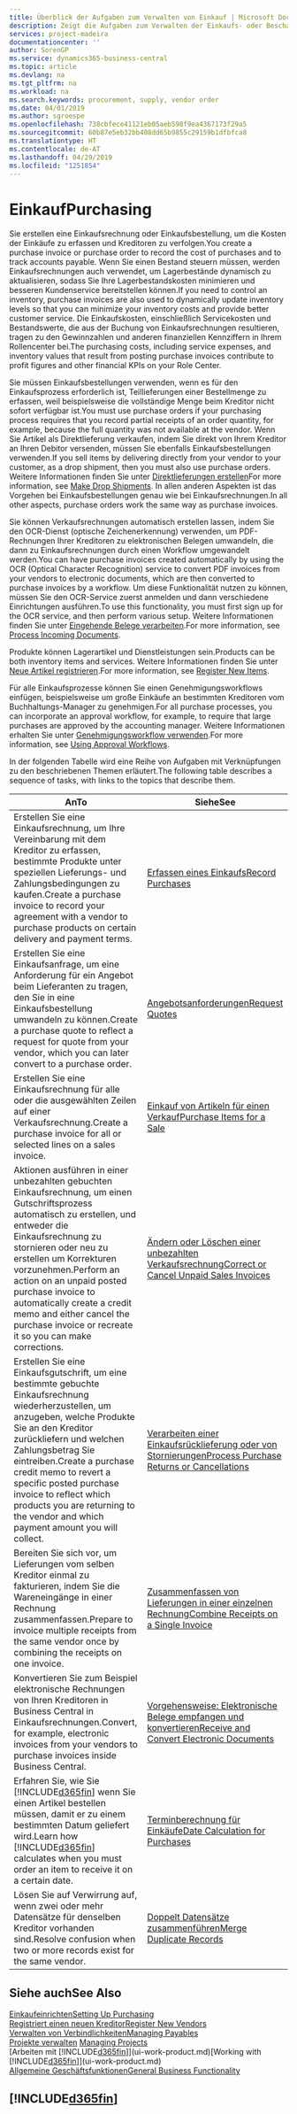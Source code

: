 ```yaml
---
title: Überblick der Aufgaben zum Verwalten von Einkauf | Microsoft Docs
description: Zeigt die Aufgaben zum Verwalten der Einkaufs- oder Beschaffungsvorgänge, einschließlich das Vorgehen bei Einkaufsrechnungen und Bestellungen.
services: project-madeira
documentationcenter: ''
author: SorenGP
ms.service: dynamics365-business-central
ms.topic: article
ms.devlang: na
ms.tgt_pltfrm: na
ms.workload: na
ms.search.keywords: procurement, supply, vendor order
ms.date: 04/01/2019
ms.author: sgroespe
ms.openlocfilehash: 738cbfece41121eb05aeb598f9ea4367173f29a5
ms.sourcegitcommit: 60b87e5eb32bb408dd65b9855c29159b1dfbfca8
ms.translationtype: HT
ms.contentlocale: de-AT
ms.lasthandoff: 04/29/2019
ms.locfileid: "1251854"
---
```

# <a name="purchasing"></a><span data-ttu-id="ae8ac-103">Einkauf</span><span class="sxs-lookup"><span data-stu-id="ae8ac-103">Purchasing</span></span>
<span data-ttu-id="ae8ac-104">Sie erstellen eine Einkaufsrechnung oder Einkaufsbestellung, um die Kosten der Einkäufe zu erfassen und Kreditoren zu verfolgen.</span><span class="sxs-lookup"><span data-stu-id="ae8ac-104">You create a purchase invoice or purchase order to record the cost of purchases and to track accounts payable.</span></span> <span data-ttu-id="ae8ac-105">Wenn Sie einen Bestand steuern müssen, werden Einkaufsrechnungen auch verwendet, um Lagerbestände dynamisch zu aktualisieren, sodass Sie Ihre Lagerbestandskosten minimieren und besseren Kundenservice bereitstellen können.</span><span class="sxs-lookup"><span data-stu-id="ae8ac-105">If you need to control an inventory, purchase invoices are also used to dynamically update inventory levels so that you can minimize your inventory costs and provide better customer service.</span></span> <span data-ttu-id="ae8ac-106">Die Einkaufskosten, einschließlich Servicekosten und Bestandswerte, die aus der Buchung von Einkaufsrechnungen resultieren, tragen zu den Gewinnzahlen und anderen finanziellen Kennziffern in Ihrem Rollencenter bei.</span><span class="sxs-lookup"><span data-stu-id="ae8ac-106">The purchasing costs, including service expenses, and inventory values that result from posting purchase invoices contribute to profit figures and other financial KPIs on your Role Center.</span></span>

<span data-ttu-id="ae8ac-107">Sie müssen Einkaufsbestellungen verwenden, wenn es für den Einkaufsprozess erforderlich ist, Teillieferungen einer Bestellmenge zu erfassen, weil beispielsweise die vollständige Menge beim Kreditor nicht sofort verfügbar ist.</span><span class="sxs-lookup"><span data-stu-id="ae8ac-107">You must use purchase orders if your purchasing process requires that you record partial receipts of an order quantity, for example, because the full quantity was not available at the vendor.</span></span> <span data-ttu-id="ae8ac-108">Wenn Sie Artikel als Direktlieferung verkaufen, indem Sie direkt von Ihrem Kreditor an Ihren Debitor versenden, müssen Sie ebenfalls Einkaufsbestellungen verwenden.</span><span class="sxs-lookup"><span data-stu-id="ae8ac-108">If you sell items by delivering directly from your vendor to your customer, as a drop shipment, then you must also use purchase orders.</span></span> <span data-ttu-id="ae8ac-109">Weitere Informationen finden Sie unter [Direktlieferungen erstellen](sales-how-drop-shipment.md)</span><span class="sxs-lookup"><span data-stu-id="ae8ac-109">For more information, see [Make Drop Shipments](sales-how-drop-shipment.md).</span></span> <span data-ttu-id="ae8ac-110">In allen anderen Aspekten ist das Vorgehen bei Einkaufsbestellungen genau wie bei Einkaufsrechnungen.</span><span class="sxs-lookup"><span data-stu-id="ae8ac-110">In all other aspects, purchase orders work the same way as purchase invoices.</span></span>

<span data-ttu-id="ae8ac-111">Sie können Verkaufsrechnungen automatisch erstellen lassen, indem Sie den OCR-Dienst (optische Zeichenerkennung) verwenden, um PDF-Rechnungen Ihrer Kreditoren zu elektronischen Belegen umwandeln, die dann zu Einkaufsrechnungen durch einen Workflow umgewandelt werden.</span><span class="sxs-lookup"><span data-stu-id="ae8ac-111">You can have purchase invoices created automatically by using the OCR (Optical Character Recognition) service to convert PDF invoices from your vendors to electronic documents, which are then converted to purchase invoices by a workflow.</span></span> <span data-ttu-id="ae8ac-112">Um diese Funktionalität nutzen zu können, müssen Sie den OCR-Service zuerst anmelden und dann verschiedene Einrichtungen ausführen.</span><span class="sxs-lookup"><span data-stu-id="ae8ac-112">To use this functionality, you must first sign up for the OCR service, and then perform various setup.</span></span> <span data-ttu-id="ae8ac-113">Weitere Informationen finden Sie unter [Eingehende Belege verarbeiten](across-process-income-documents.md).</span><span class="sxs-lookup"><span data-stu-id="ae8ac-113">For more information, see [Process Incoming Documents](across-process-income-documents.md).</span></span>      

<span data-ttu-id="ae8ac-114">Produkte können Lagerartikel und Dienstleistungen sein.</span><span class="sxs-lookup"><span data-stu-id="ae8ac-114">Products can be both inventory items and services.</span></span> <span data-ttu-id="ae8ac-115">Weitere Informationen finden Sie unter [Neue Artikel registrieren](inventory-how-register-new-items.md).</span><span class="sxs-lookup"><span data-stu-id="ae8ac-115">For more information, see [Register New Items](inventory-how-register-new-items.md).</span></span>

<span data-ttu-id="ae8ac-116">Für alle Einkaufsprozesse können Sie einen Genehmigungsworkflows einfügen, beispielsweise um große Einkäufe an bestimmten Kreditoren vom Buchhaltungs-Manager zu genehmigen.</span><span class="sxs-lookup"><span data-stu-id="ae8ac-116">For all purchase processes, you can incorporate an approval workflow, for example, to require that large purchases are approved by the accounting manager.</span></span> <span data-ttu-id="ae8ac-117">Weitere Informationen erhalten Sie unter [Genehmigungsworkflow verwenden](across-how-use-approval-workflows.md).</span><span class="sxs-lookup"><span data-stu-id="ae8ac-117">For more information, see [Using Approval Workflows](across-how-use-approval-workflows.md).</span></span>

<span data-ttu-id="ae8ac-118">In der folgenden Tabelle wird eine Reihe von Aufgaben mit Verknüpfungen zu den beschriebenen Themen erläutert.</span><span class="sxs-lookup"><span data-stu-id="ae8ac-118">The following table describes a sequence of tasks, with links to the topics that describe them.</span></span>

| <span data-ttu-id="ae8ac-119">An</span><span class="sxs-lookup"><span data-stu-id="ae8ac-119">To</span></span> | <span data-ttu-id="ae8ac-120">Siehe</span><span class="sxs-lookup"><span data-stu-id="ae8ac-120">See</span></span> |
| --- | --- |
| <span data-ttu-id="ae8ac-121">Erstellen Sie eine Einkaufsrechnung, um Ihre Vereinbarung mit dem Kreditor zu erfassen, bestimmte Produkte unter speziellen Lieferungs- und Zahlungsbedingungen zu kaufen.</span><span class="sxs-lookup"><span data-stu-id="ae8ac-121">Create a purchase invoice to record your agreement with a vendor to purchase products on certain delivery and payment terms.</span></span> |[<span data-ttu-id="ae8ac-122">Erfassen eines Einkaufs</span><span class="sxs-lookup"><span data-stu-id="ae8ac-122">Record Purchases</span></span>](purchasing-how-record-purchases.md) |
|<span data-ttu-id="ae8ac-123">Erstellen Sie eine Einkaufsanfrage, um eine Anforderung für ein Angebot beim Lieferanten zu tragen, den Sie in eine Einkaufsbestellung umwandeln zu können.</span><span class="sxs-lookup"><span data-stu-id="ae8ac-123">Create a purchase quote to reflect a request for quote from your vendor, which you can later convert to a purchase order.</span></span>|[<span data-ttu-id="ae8ac-124">Angebotsanforderungen</span><span class="sxs-lookup"><span data-stu-id="ae8ac-124">Request Quotes</span></span>](purchasing-how-request-quotes.md)|
| <span data-ttu-id="ae8ac-125">Erstellen Sie eine Einkaufsrechnung für alle oder die ausgewählten Zeilen auf einer Verkaufsrechnung.</span><span class="sxs-lookup"><span data-stu-id="ae8ac-125">Create a purchase invoice for all or selected lines on a sales invoice.</span></span> |[<span data-ttu-id="ae8ac-126">Einkauf von Artikeln für einen Verkauf</span><span class="sxs-lookup"><span data-stu-id="ae8ac-126">Purchase Items for a Sale</span></span>](purchasing-how-purchase-products-sale.md) |
| <span data-ttu-id="ae8ac-127">Aktionen ausführen in einer unbezahlten gebuchten Einkaufsrechnung, um einen Gutschriftsprozess automatisch zu erstellen, und entweder die Einkaufsrechnung zu stornieren oder neu zu erstellen um Korrekturen vorzunehmen.</span><span class="sxs-lookup"><span data-stu-id="ae8ac-127">Perform an action on an unpaid posted purchase invoice to automatically create a credit memo and either cancel the purchase invoice or recreate it so you can make corrections.</span></span> |[<span data-ttu-id="ae8ac-128">Ändern oder Löschen einer unbezahlten Verkaufsrechnung</span><span class="sxs-lookup"><span data-stu-id="ae8ac-128">Correct or Cancel Unpaid Sales Invoices</span></span>](purchasing-how-correct-cancel-unpaid-purchase-invoices.md) |
| <span data-ttu-id="ae8ac-129">Erstellen Sie eine Einkaufsgutschrift, um eine bestimmte gebuchte Einkaufsrechnung wiederherzustellen, um anzugeben, welche Produkte Sie an den Kreditor zurückliefern und welchen Zahlungsbetrag Sie eintreiben.</span><span class="sxs-lookup"><span data-stu-id="ae8ac-129">Create a purchase credit memo to revert a specific posted purchase invoice to reflect which products you are returning to the vendor and which payment amount you will collect.</span></span> |[<span data-ttu-id="ae8ac-130">Verarbeiten einer Einkaufsrücklieferung oder von Stornierungen</span><span class="sxs-lookup"><span data-stu-id="ae8ac-130">Process Purchase Returns or Cancellations</span></span>](purchasing-how-register-new-vendors.md) |
|<span data-ttu-id="ae8ac-131">Bereiten Sie sich vor, um Lieferungen vom selben Kreditor einmal zu fakturieren, indem Sie die Wareneingänge in einer Rechnung zusammenfassen.</span><span class="sxs-lookup"><span data-stu-id="ae8ac-131">Prepare to invoice multiple receipts from the same vendor once by combining the receipts on one invoice.</span></span>|[<span data-ttu-id="ae8ac-132">Zusammenfassen von Lieferungen in einer einzelnen Rechnung</span><span class="sxs-lookup"><span data-stu-id="ae8ac-132">Combine Receipts on a Single Invoice</span></span>](purchasing-how-to-combine-receipts.md)|
|<span data-ttu-id="ae8ac-133">Konvertieren Sie zum Beispiel elektronische Rechnungen von Ihren Kreditoren in Business Central in Einkaufsrechnungen.</span><span class="sxs-lookup"><span data-stu-id="ae8ac-133">Convert, for example, electronic invoices from your vendors to purchase invoices inside Business Central.</span></span>|[<span data-ttu-id="ae8ac-134">Vorgehensweise: Elektronische Belege empfangen und konvertieren</span><span class="sxs-lookup"><span data-stu-id="ae8ac-134">Receive and Convert Electronic Documents</span></span>](purchasing-how-to-receive-and-convert-electronic-documents.md)|
| <span data-ttu-id="ae8ac-135">Erfahren Sie, wie Sie [!INCLUDE[d365fin](includes/d365fin_md.md)] wenn Sie einen Artikel bestellen müssen, damit er zu einem bestimmten Datum geliefert wird.</span><span class="sxs-lookup"><span data-stu-id="ae8ac-135">Learn how [!INCLUDE[d365fin](includes/d365fin_md.md)] calculates when you must order an item to receive it on a certain date.</span></span>|[<span data-ttu-id="ae8ac-136">Terminberechnung für Einkäufe</span><span class="sxs-lookup"><span data-stu-id="ae8ac-136">Date Calculation for Purchases</span></span>](purchasing-date-calculation-for-purchases.md)|
|<span data-ttu-id="ae8ac-137">Lösen Sie auf Verwirrung auf, wenn zwei oder mehr Datensätze für denselben Kreditor vorhanden sind.</span><span class="sxs-lookup"><span data-stu-id="ae8ac-137">Resolve confusion when two or more records exist for the same vendor.</span></span>|[<span data-ttu-id="ae8ac-138">Doppelt Datensätze zusammenführen</span><span class="sxs-lookup"><span data-stu-id="ae8ac-138">Merge Duplicate Records</span></span>](sales-how-merge-duplicate-records.md)|

## <a name="see-also"></a><span data-ttu-id="ae8ac-139">Siehe auch</span><span class="sxs-lookup"><span data-stu-id="ae8ac-139">See Also</span></span>
[<span data-ttu-id="ae8ac-140">Einkaufeinrichten</span><span class="sxs-lookup"><span data-stu-id="ae8ac-140">Setting Up Purchasing</span></span>](purchasing-setup-purchasing.md)  
[<span data-ttu-id="ae8ac-141">Registriert einen neuen Kreditor</span><span class="sxs-lookup"><span data-stu-id="ae8ac-141">Register New Vendors</span></span>](purchasing-how-register-new-vendors.md)  
[<span data-ttu-id="ae8ac-142">Verwalten von Verbindlichkeiten</span><span class="sxs-lookup"><span data-stu-id="ae8ac-142">Managing Payables</span></span>](payables-manage-payables.md)  
<span data-ttu-id="ae8ac-143">[Projekte verwalten](projects-manage-projects.md)  </span><span class="sxs-lookup"><span data-stu-id="ae8ac-143">[Managing Projects](projects-manage-projects.md)  </span></span>  
<span data-ttu-id="ae8ac-144">[Arbeiten mit [!INCLUDE[d365fin](includes/d365fin_md.md)]](ui-work-product.md)</span><span class="sxs-lookup"><span data-stu-id="ae8ac-144">[Working with [!INCLUDE[d365fin](includes/d365fin_md.md)]](ui-work-product.md)</span></span>  
[<span data-ttu-id="ae8ac-145">Allgemeine Geschäftsfunktionen</span><span class="sxs-lookup"><span data-stu-id="ae8ac-145">General Business Functionality</span></span>](ui-across-business-areas.md)

## [!INCLUDE[d365fin](includes/free_trial_md.md)]  
